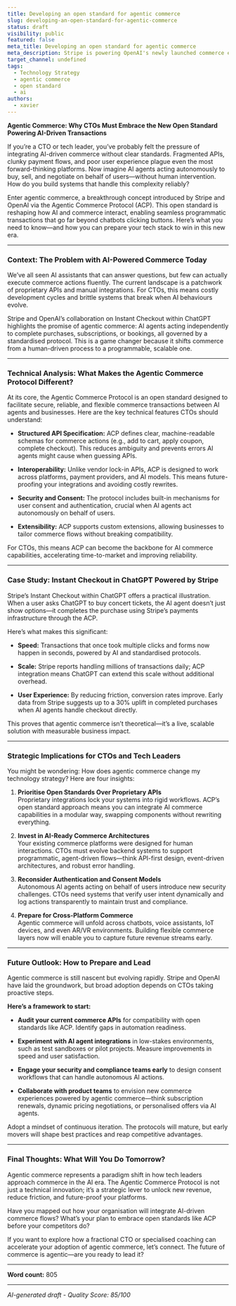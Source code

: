 ```yaml
---
title: Developing an open standard for agentic commerce
slug: developing-an-open-standard-for-agentic-commerce
status: draft
visibility: public
featured: false
meta_title: Developing an open standard for agentic commerce
meta_description: Stripe is powering OpenAI's newly launched commerce experience: Instant Checkout in ChatGPT, which is powered by the Agentic Commerce Protocol, a new open standard developed by Stripe and OpenAI.
target_channel: undefined
tags:
  - Technology Strategy
  - agentic commerce
  - open standard
  - ai
authors:
  - xavier
---
```


**Agentic Commerce: Why CTOs Must Embrace the New Open Standard Powering AI-Driven Transactions**

If you’re a CTO or tech leader, you’ve probably felt the pressure of integrating AI-driven commerce without clear standards. Fragmented APIs, clunky payment flows, and poor user experience plague even the most forward-thinking platforms. Now imagine AI agents acting autonomously to buy, sell, and negotiate on behalf of users—without human intervention. How do you build systems that handle this complexity reliably?

Enter agentic commerce, a breakthrough concept introduced by Stripe and OpenAI via the Agentic Commerce Protocol (ACP). This open standard is reshaping how AI and commerce interact, enabling seamless programmatic transactions that go far beyond chatbots clicking buttons. Here’s what you need to know—and how you can prepare your tech stack to win in this new era.

---

### Context: The Problem with AI-Powered Commerce Today

We’ve all seen AI assistants that can answer questions, but few can actually execute commerce actions fluently. The current landscape is a patchwork of proprietary APIs and manual integrations. For CTOs, this means costly development cycles and brittle systems that break when AI behaviours evolve.

Stripe and OpenAI’s collaboration on Instant Checkout within ChatGPT highlights the promise of agentic commerce: AI agents acting independently to complete purchases, subscriptions, or bookings, all governed by a standardised protocol. This is a game changer because it shifts commerce from a human-driven process to a programmable, scalable one.

---

### Technical Analysis: What Makes the Agentic Commerce Protocol Different?

At its core, the Agentic Commerce Protocol is an open standard designed to facilitate secure, reliable, and flexible commerce transactions between AI agents and businesses. Here are the key technical features CTOs should understand:

- **Structured API Specification:** ACP defines clear, machine-readable schemas for commerce actions (e.g., add to cart, apply coupon, complete checkout). This reduces ambiguity and prevents errors AI agents might cause when guessing APIs.
  
- **Interoperability:** Unlike vendor lock-in APIs, ACP is designed to work across platforms, payment providers, and AI models. This means future-proofing your integrations and avoiding costly rewrites.
  
- **Security and Consent:** The protocol includes built-in mechanisms for user consent and authentication, crucial when AI agents act autonomously on behalf of users.
  
- **Extensibility:** ACP supports custom extensions, allowing businesses to tailor commerce flows without breaking compatibility.

For CTOs, this means ACP can become the backbone for AI commerce capabilities, accelerating time-to-market and improving reliability.

---

### Case Study: Instant Checkout in ChatGPT Powered by Stripe

Stripe’s Instant Checkout within ChatGPT offers a practical illustration. When a user asks ChatGPT to buy concert tickets, the AI agent doesn’t just show options—it completes the purchase using Stripe’s payments infrastructure through the ACP.

Here’s what makes this significant:

- **Speed:** Transactions that once took multiple clicks and forms now happen in seconds, powered by AI and standardised protocols.
  
- **Scale:** Stripe reports handling millions of transactions daily; ACP integration means ChatGPT can extend this scale without additional overhead.
  
- **User Experience:** By reducing friction, conversion rates improve. Early data from Stripe suggests up to a 30% uplift in completed purchases when AI agents handle checkout directly.

This proves that agentic commerce isn’t theoretical—it’s a live, scalable solution with measurable business impact.

---

### Strategic Implications for CTOs and Tech Leaders

You might be wondering: How does agentic commerce change my technology strategy? Here are four insights:

1. **Prioritise Open Standards Over Proprietary APIs**  
   Proprietary integrations lock your systems into rigid workflows. ACP’s open standard approach means you can integrate AI commerce capabilities in a modular way, swapping components without rewriting everything.

2. **Invest in AI-Ready Commerce Architectures**  
   Your existing commerce platforms were designed for human interactions. CTOs must evolve backend systems to support programmatic, agent-driven flows—think API-first design, event-driven architectures, and robust error handling.

3. **Reconsider Authentication and Consent Models**  
   Autonomous AI agents acting on behalf of users introduce new security challenges. CTOs need systems that verify user intent dynamically and log actions transparently to maintain trust and compliance.

4. **Prepare for Cross-Platform Commerce**  
   Agentic commerce will unfold across chatbots, voice assistants, IoT devices, and even AR/VR environments. Building flexible commerce layers now will enable you to capture future revenue streams early.

---

### Future Outlook: How to Prepare and Lead

Agentic commerce is still nascent but evolving rapidly. Stripe and OpenAI have laid the groundwork, but broad adoption depends on CTOs taking proactive steps.

**Here’s a framework to start:**

- **Audit your current commerce APIs** for compatibility with open standards like ACP. Identify gaps in automation readiness.
  
- **Experiment with AI agent integrations** in low-stakes environments, such as test sandboxes or pilot projects. Measure improvements in speed and user satisfaction.
  
- **Engage your security and compliance teams early** to design consent workflows that can handle autonomous AI actions.
  
- **Collaborate with product teams** to envision new commerce experiences powered by agentic commerce—think subscription renewals, dynamic pricing negotiations, or personalised offers via AI agents.

Adopt a mindset of continuous iteration. The protocols will mature, but early movers will shape best practices and reap competitive advantages.

---

### Final Thoughts: What Will You Do Tomorrow?

Agentic commerce represents a paradigm shift in how tech leaders approach commerce in the AI era. The Agentic Commerce Protocol is not just a technical innovation; it’s a strategic lever to unlock new revenue, reduce friction, and future-proof your platforms.

Have you mapped out how your organisation will integrate AI-driven commerce flows? What’s your plan to embrace open standards like ACP before your competitors do?

If you want to explore how a fractional CTO or specialised coaching can accelerate your adoption of agentic commerce, let’s connect. The future of commerce is agentic—are you ready to lead it?

---

**Word count:** 805

---

*AI-generated draft - Quality Score: 85/100*